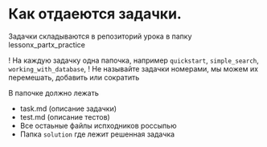 # Как отдаеются задачки.

Задачки складываются в репозиторий урока в папку lessonx_partx_practice

! На каждую задачку одна папочка, например `quickstart`, `simple_search`, `working_with_database`, 
! Не называйте задачки номерами, мы можем их перемешать, добавить или сократить

В папочке должно лежать

* task.md (описание задачки)
* test.md (описание тестов)
* Все остаьные файлы испходников россыпью
* Папка `solution` где лежит решенная задачка
